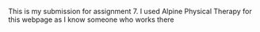 This is my submission for assignment 7. I used Alpine Physical Therapy for this webpage as I know someone who works there
